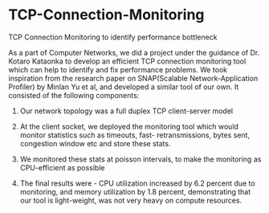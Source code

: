 # TCP-Connection-Monitoring

TCP Connection Monitoring to identify performance bottleneck

As a part of Computer Networks, we did a project under the guidance of Dr. Kotaro Kataonka to develop an efficient
TCP connection monitoring tool which can help to identify and fix performance problems. We took inspiration
from the research paper on SNAP(Scalable Network-Application Profiler) by Minlan Yu et al, and developed a similar
tool of our own. It consisted of the following components:

1. Our network topology was a full duplex TCP client-server model

2. At the client socket, we deployed the monitoring tool which would monitor statistics such as timeouts, fast-
retransmissions, bytes sent, congestion window etc and store these stats.

3. We monitored these stats at poisson intervals, to make the monitoring as CPU-efficient as possible

4. The final results were - CPU utilization increased by 6.2 percent due to monitoring, and memory utilization by
1.8 percent, demonstrating that our tool is light-weight, was not very heavy on compute resources.


   
